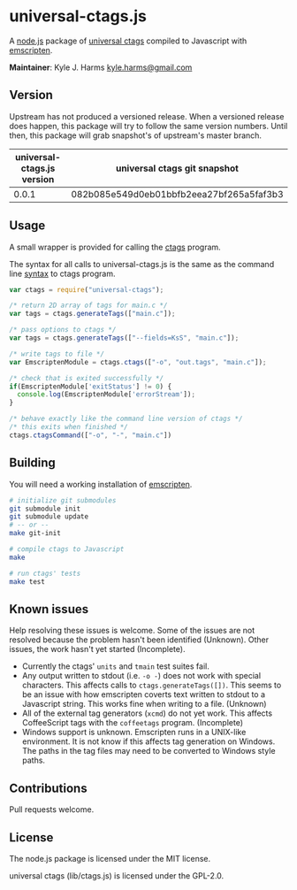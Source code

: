universal-ctags.js
==================

A [node.js](https://nodejs.org/) package of
[universal ctags](https://github.com/universal-ctags/ctags) compiled to
Javascript with [emscripten](https://kripken.github.io/emscripten-site/).

**Maintainer**: Kyle J. Harms <kyle.harms@gmail.com>

## Version

Upstream has not produced a versioned release. When a versioned release
does happen, this package will try to follow the same version numbers. Until
then, this package will grab snapshot's of upstream's master branch.

universal-ctags.js version | universal ctags git snapshot
-------------------------- | ----------------------------
0.0.1                      | 082b085e549d0eb01bbfb2eea27bf265a5faf3b3

## Usage

A small wrapper is provided for calling the [ctags](https://ctags.io/)
program.

The syntax for all calls to universal-ctags.js is the same as the command line
[syntax](http://docs.ctags.io/en/latest/news.html#new-options) to ctags program.

```javascript
var ctags = require("universal-ctags");

/* return 2D array of tags for main.c */
var tags = ctags.generateTags(["main.c"]);

/* pass options to ctags */
var tags = ctags.generateTags(["--fields=KsS", "main.c"]);

/* write tags to file */
var EmscriptenModule = ctags.ctags(["-o", "out.tags", "main.c"]);

/* check that is exited successfully */
if(EmscriptenModule['exitStatus'] != 0) {
  console.log(EmscriptenModule['errorStream']);
}

/* behave exactly like the command line version of ctags */
/* this exits when finished */
ctags.ctagsCommand(["-o", "-", "main.c"])
```

## Building

You will need a working installation of
[emscripten](https://kripken.github.io/emscripten-site/).

```sh
# initialize git submodules
git submodule init
git submodule update
# -- or --
make git-init
```

```sh
# compile ctags to Javascript
make

# run ctags' tests
make test
```

## Known issues

Help resolving these issues is welcome. Some of the issues are not resolved
because the problem hasn't been identified (Unknown). Other issues, the work
hasn't yet started (Incomplete).

* Currently the ctags' `units` and `tmain` test suites fail.
 * Any output written to stdout (i.e. `-o -`) does not work with special
   characters. This affects calls to `ctags.generateTags([])`. This seems to be
   an issue with how emscripten coverts text written to stdout to a Javascript
   string. This works fine when writing to a file. (Unknown)
 * All of the external tag generators (`xcmd`) do not yet work. This affects
   CoffeeScript tags with the `coffeetags` program. (Incomplete)
* Windows support is unknown. Emscripten runs in a UNIX-like
  environment. It is not know if this affects tag generation on Windows. The
  paths in the tag files may need to be converted to Windows style paths.

## Contributions

Pull requests welcome.

## License

The node.js package is licensed under the MIT license.

universal ctags (lib/ctags.js) is licensed under the GPL-2.0.

